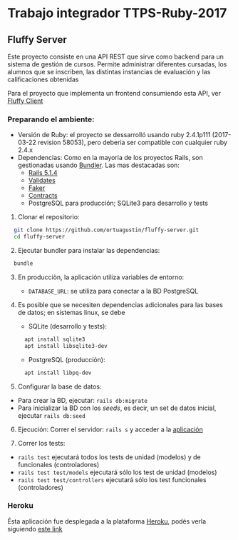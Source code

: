 # Trabajo integrador TTPS-Ruby-2017
## Fluffy Server

Este proyecto consiste en una API REST que sirve como backend para un sistema de gestión de cursos. Permite administrar diferentes cursadas, los alumnos que se inscriben, las distintas instancias de evaluación y las calificaciones obtenidas

Para el proyecto que implementa un frontend consumiendo esta API, ver [Fluffy Client](https://github.com/ortuagustin/fluffy-client)

### Preparando el ambiente:
* Versión de Ruby: el proyecto se dessarrolló usando ruby 2.4.1p111 (2017-03-22 revision 58053), pero deberia ser compatible con cualquier ruby 2.4.x
* Dependencias: Como en la mayoria de los proyectos Rails, son gestionadas usando [Bundler](https://github.com/bundler/bundler). Las mas destacadas son:
  - [Rails 5.1.4](https://github.com/rails/rails/)
  - [Validates](https://github.com/kaize/validates/)
  - [Faker](https://github.com/stympy/faker)
  - [Contracts](https://github.com/egonSchiele/contracts.ruby)
  - PostgreSQL para producción; SQLite3 para desarrollo y tests

1. Clonar el repositorio:

```bash
  git clone https://github.com/ortuagustin/fluffy-server.git
  cd fluffy-server
```

2. Ejecutar bundler para instalar las dependencias:

```bash
  bundle
```

3. En producciòn, la aplicación utiliza variables de entorno:
   - `DATABASE_URL`: se utiliza para conectar a la BD PostgreSQL

4. Es posible que se necesiten dependencias adicionales para las bases de datos; en sistemas linux, se debe
   - SQLite (desarrollo y tests):

    ```bash
      apt install sqlite3
      apt install libsqlite3-dev
    ```
   - PostgreSQL (producción):

    ```bash
      apt install libpq-dev
    ```

5. Configurar la base de datos:
  - Para crear la BD, ejecutar: `rails db:migrate`
  - Para inicializar la BD con los *seeds*, es decir, un set de datos inicial, ejecutar `rails db:seed`

6. Ejecución: Correr el servidor: `rails s` y acceder a la [aplicación](http://localhost:3000)

7. Correr los tests:
  - `rails test` ejecutará todos los tests de unidad (modelos) y de funcionales (controladores)
  - `rails test test/models` ejecutará sólo los test de unidad (modelos)
  - `rails test test/controllers` ejecutará sólo los test funcionales (controladores)

### Heroku

Ésta aplicación fue desplegada a la plataforma [Heroku](http://heroku.com), podés verla siguiendo [este link](https://fluffy-app-server.herokuapp.com/)
